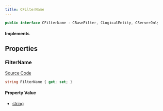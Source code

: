 ```yaml
---
title: CFilterName
---
```


```csharp
public interface CFilterName : CBaseFilter, CLogicalEntity, CServerOnlyEntity, CBaseEntity, CEntityInstance, ISchemaClass<CEntityInstance>, ISchemaClass<CBaseEntity>, ISchemaClass<CServerOnlyEntity>, ISchemaClass<CLogicalEntity>, ISchemaClass<CBaseFilter>, ISchemaClass<CFilterName>, ISchemaField, ISchemaClass, INativeHandle
```

#### Implements

## Properties

### FilterName

[Source Code](https://github.com/swiftly-solution/swiftlys2/blob/main/managed/src/SwiftlyS2.Generated/Schemas/Interfaces/CFilterName.cs#L17)

```csharp
string FilterName { get; set; }
```

#### Property Value

- [string](https://learn.microsoft.com/dotnet/api/system.string)

